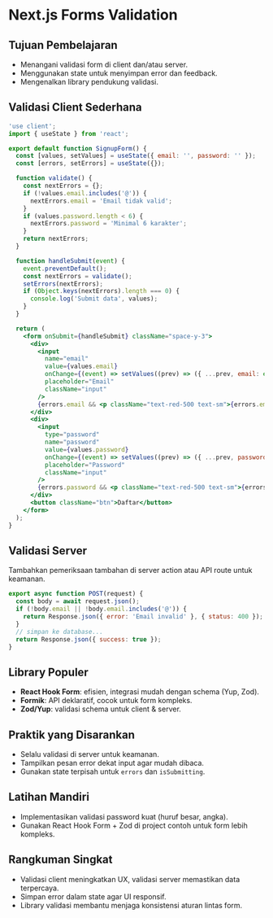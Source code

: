 # Next.js Forms Validation

## Tujuan Pembelajaran
- Menangani validasi form di client dan/atau server.
- Menggunakan state untuk menyimpan error dan feedback.
- Mengenalkan library pendukung validasi.

## Validasi Client Sederhana
```jsx
'use client';
import { useState } from 'react';

export default function SignupForm() {
  const [values, setValues] = useState({ email: '', password: '' });
  const [errors, setErrors] = useState({});

  function validate() {
    const nextErrors = {};
    if (!values.email.includes('@')) {
      nextErrors.email = 'Email tidak valid';
    }
    if (values.password.length < 6) {
      nextErrors.password = 'Minimal 6 karakter';
    }
    return nextErrors;
  }

  function handleSubmit(event) {
    event.preventDefault();
    const nextErrors = validate();
    setErrors(nextErrors);
    if (Object.keys(nextErrors).length === 0) {
      console.log('Submit data', values);
    }
  }

  return (
    <form onSubmit={handleSubmit} className="space-y-3">
      <div>
        <input
          name="email"
          value={values.email}
          onChange={(event) => setValues((prev) => ({ ...prev, email: event.target.value }))}
          placeholder="Email"
          className="input"
        />
        {errors.email && <p className="text-red-500 text-sm">{errors.email}</p>}
      </div>
      <div>
        <input
          type="password"
          name="password"
          value={values.password}
          onChange={(event) => setValues((prev) => ({ ...prev, password: event.target.value }))}
          placeholder="Password"
          className="input"
        />
        {errors.password && <p className="text-red-500 text-sm">{errors.password}</p>}
      </div>
      <button className="btn">Daftar</button>
    </form>
  );
}
```

## Validasi Server
Tambahkan pemeriksaan tambahan di server action atau API route untuk keamanan.
```jsx
export async function POST(request) {
  const body = await request.json();
  if (!body.email || !body.email.includes('@')) {
    return Response.json({ error: 'Email invalid' }, { status: 400 });
  }
  // simpan ke database...
  return Response.json({ success: true });
}
```

## Library Populer
- **React Hook Form**: efisien, integrasi mudah dengan schema (Yup, Zod).
- **Formik**: API deklaratif, cocok untuk form kompleks.
- **Zod/Yup**: validasi schema untuk client & server.

## Praktik yang Disarankan
- Selalu validasi di server untuk keamanan.
- Tampilkan pesan error dekat input agar mudah dibaca.
- Gunakan state terpisah untuk `errors` dan `isSubmitting`.

## Latihan Mandiri
- Implementasikan validasi password kuat (huruf besar, angka).
- Gunakan React Hook Form + Zod di project contoh untuk form lebih kompleks.

## Rangkuman Singkat
- Validasi client meningkatkan UX, validasi server memastikan data terpercaya.
- Simpan error dalam state agar UI responsif.
- Library validasi membantu menjaga konsistensi aturan lintas form.
